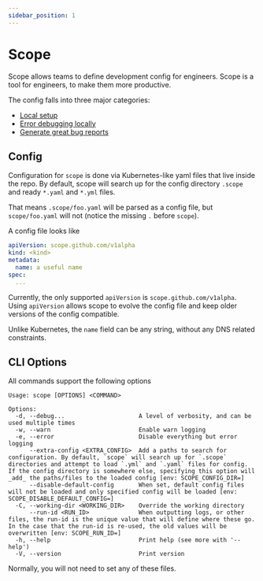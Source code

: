 ```yaml
---
sidebar_position: 1
---
```


# Scope

Scope allows teams to define development config for engineers. Scope is a tool for engineers, to make them more productive.

The config falls into three major categories:
- [Local setup](./commands/doctor.md)
- [Error debugging locally](models/ScopeKnownError.mdx)
- [Generate great bug reports](./commands/report.md)

## Config

Configuration for `scope` is done via Kubernetes-like yaml files that live inside the repo. By default, scope will search up for the config directory `.scope` and ready `*.yaml` and `*.yml` files.

That means `.scope/foo.yaml` will be parsed as a config file, but `scope/foo.yaml` will not (notice the missing `.` before `scope`).

A config file looks like

```yaml
apiVersion: scope.github.com/v1alpha
kind: <kind>
metadata:
  name: a useful name
spec:
  ...
```

Currently, the only supported `apiVersion` is `scope.github.com/v1alpha`. Using `apiVersion` allows scope to evolve the config file and keep older versions of the config compatible.

Unlike Kubernetes, the `name` field can be any string, without any DNS related constraints.

## CLI Options
All commands support the following options

```text
Usage: scope [OPTIONS] <COMMAND>

Options:
  -d, --debug...                     A level of verbosity, and can be used multiple times
  -w, --warn                         Enable warn logging
  -e, --error                        Disable everything but error logging
      --extra-config <EXTRA_CONFIG>  Add a paths to search for configuration. By default, `scope` will search up for `.scope` directories and attempt to load `.yml` and `.yaml` files for config. If the config directory is somewhere else, specifying this option will _add_ the paths/files to the loaded config [env: SCOPE_CONFIG_DIR=]
      --disable-default-config       When set, default config files will not be loaded and only specified config will be loaded [env: SCOPE_DISABLE_DEFAULT_CONFIG=]
  -C, --working-dir <WORKING_DIR>    Override the working directory
      --run-id <RUN_ID>              When outputting logs, or other files, the run-id is the unique value that will define where these go. In the case that the run-id is re-used, the old values will be overwritten [env: SCOPE_RUN_ID=]
  -h, --help                         Print help (see more with '--help')
  -V, --version                      Print version
```

Normally, you will not need to set any of these files.